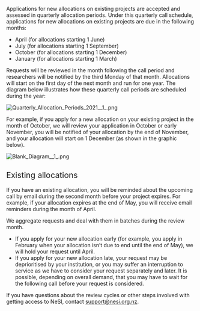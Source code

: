 <span style="font-weight: 400;">Applications for new allocations on
existing projects are accepted and assessed in quarterly allocation
periods. </span><span style="font-weight: 400;">Under this quarterly
call schedule, applications for new allocations on existing projects are
due in the following months:</span>

-   <span style="font-weight: 400;">April (for allocations starting 1
    June)</span>
-   <span style="font-weight: 400;">July (for allocations starting 1
    September)</span>
-   <span style="font-weight: 400;">October (for allocations starting 1
    December)</span>
-   <span style="font-weight: 400;">January (for allocations starting 1
    March)</span>

<span style="font-weight: 400;">Requests will be reviewed in the month
following the call period and researchers will be notified by the third
Monday of that month. Allocations will start on the first day of the
next month and run for one year. </span><span
style="font-weight: 400;">The diagram below illustrates how these
quarterly call periods are scheduled during the year:</span>

![Quarterly\_Allocation\_Periods\_2021\_\_1\_.png](mkdocs/includes/images/Quarterly_Allocation_Periods_2021__1_.png)

<span style="font-weight: 400;">For example, if you apply for a new
allocation on your existing project in the month of October, we will
review your application in October or early November, you will be
notified of your allocation by the end of November, and your allocation
will start on 1 December (as shown in the graphic below).</span>

<span
style="font-weight: 400;">![Blank\_Diagram\_\_1\_.png](mkdocs/includes/images/Blank_Diagram__1_.png)</span>

## <span style="font-weight: 400;">Existing allocations</span>

<span style="font-weight: 400;">If you have an existing allocation, you
will be reminded about the upcoming call by email during the second
month before your project expires. For example, if your allocation
expires at the end of May, you will receive email reminders during the
month of April. </span>

<span style="font-weight: 400;">We aggregate requests and deal with them
in batches during the review month. </span>

-   <span style="font-weight: 400;">If you apply for your new allocation
    early (for example, you apply in February when your allocation isn’t
    due to end until the end of May), we will hold your request until
    April.</span>
-   <span style="font-weight: 400;">If you apply for your new allocation
    late, your request may be deprioritised by your institution, or you
    may suffer an interruption to service as we have to consider your
    request separately and later. It is possible, depending on overall
    demand, that you may have to wait for the following call before your
    request is considered.</span>

<span style="font-weight: 400;">If you have questions about the review
cycles or other steps involved with getting access to NeSI, contact
<support@nesi.org.nz>.</span>

